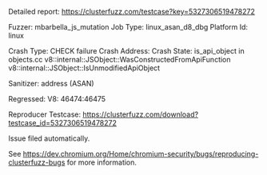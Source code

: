 Detailed report: https://clusterfuzz.com/testcase?key=5327306519478272

Fuzzer: mbarbella_js_mutation
Job Type: linux_asan_d8_dbg
Platform Id: linux

Crash Type: CHECK failure
Crash Address: 
Crash State:
  is_api_object in objects.cc
  v8::internal::JSObject::WasConstructedFromApiFunction
  v8::internal::JSObject::IsUnmodifiedApiObject
  
Sanitizer: address (ASAN)

Regressed: V8: 46474:46475

Reproducer Testcase: https://clusterfuzz.com/download?testcase_id=5327306519478272


Issue filed automatically.

See https://dev.chromium.org/Home/chromium-security/bugs/reproducing-clusterfuzz-bugs for more information.